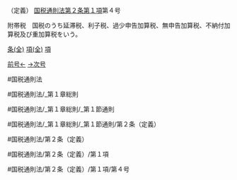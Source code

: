 （定義）
[国税通則法第２条第１項](国税通則法＿＿＿＿＿第２条第１項)第４号

附帯税　国税のうち延滞税、利子税、過少申告加算税、無申告加算税、不納付加算税及び重加算税をいう。

[条(全)](国税通則法＿＿＿＿＿第２条_.md)    [項(全)](国税通則法＿＿＿＿＿第２条第１項_.md)    [項](国税通則法＿＿＿＿＿第２条第１項.md)

[前号←](国税通則法＿＿＿＿＿第２条第１項第３号.md)    [→次号](国税通則法＿＿＿＿＿第２条第１項第５号.md)

#国税通則法

#国税通則法/_第１章総則

#国税通則法/_第１章総則/_第１節通則

#国税通則法/_第１章総則/_第１節通則/第２条（定義）

#国税通則法/第２条（定義）

#国税通則法/第２条（定義）/第１項

#国税通則法/第２条（定義）/第１項/第４号

